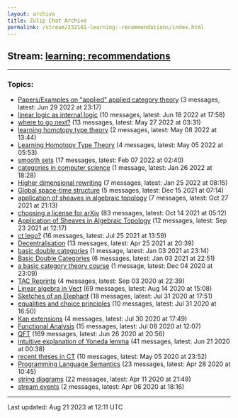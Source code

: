 ```yaml
---
layout: archive
title: Zulip Chat Archive
permalink: /stream/232161-learning:-recommendations/index.html
---
```


## Stream: [learning: recommendations](https://mattecapu.github.io/ct-zulip-archive/stream/232161-learning:-recommendations/index.html)
---

### Topics:

* [Papers/Examples on "applied" applied category theory](topic/topic_Papers.2FExamples.20on.20.22applied.22.20applied.20category.20theory.html) (3 messages, latest: Jun 29 2022 at 23:17)
* [linear logic as internal logic](topic/topic_linear.20logic.20as.20internal.20logic.html) (10 messages, latest: Jun 18 2022 at 17:58)
* [where to go next?](topic/topic_where.20to.20go.20next.3F.html) (13 messages, latest: May 27 2022 at 03:31)
* [learning homotopy type theory](topic/topic_learning.20homotopy.20type.20theory.html) (2 messages, latest: May 08 2022 at 13:44)
* [Learning Homotopy Type Theory](topic/topic_Learning.20Homotopy.20Type.20Theory.html) (4 messages, latest: May 05 2022 at 05:53)
* [smooth sets](topic/topic_smooth.20sets.html) (17 messages, latest: Feb 07 2022 at 02:40)
* [categories in computer science](topic/topic_categories.20in.20computer.20science.html) (1 message, latest: Jan 26 2022 at 18:28)
* [Higher dimensional rewriting](topic/topic_Higher.20dimensional.20rewriting.html) (7 messages, latest: Jan 25 2022 at 08:15)
* [Global space-time structure](topic/topic_Global.20space-time.20structure.html) (5 messages, latest: Dec 15 2021 at 07:14)
* [application of sheaves in algebraic topology](topic/topic_application.20of.20sheaves.20in.20algebraic.20topology.html) (7 messages, latest: Oct 27 2021 at 21:13)
* [choosing a license for arXiv](topic/topic_choosing.20a.20license.20for.20arXiv.html) (83 messages, latest: Oct 14 2021 at 05:12)
* [Application of Sheaves in Algebraic Topology](topic/topic_Application.20of.20Sheaves.20in.20Algebraic.20Topology.html) (12 messages, latest: Sep 23 2021 at 12:17)
* [ct lego?](topic/topic_ct.20lego.3F.html) (16 messages, latest: Jul 25 2021 at 13:59)
* [Decentralisation](topic/topic_Decentralisation.html) (13 messages, latest: Apr 25 2021 at 20:39)
* [basic double categories](topic/topic_basic.20double.20categories.html) (1 message, latest: Jan 03 2021 at 23:14)
* [Basic Double Categories](topic/topic_Basic.20Double.20Categories.html) (6 messages, latest: Jan 03 2021 at 22:51)
* [a basic category theory course](topic/topic_a.20basic.20category.20theory.20course.html) (1 message, latest: Dec 04 2020 at 23:09)
* [TAC Reprints](topic/topic_TAC.20Reprints.html) (4 messages, latest: Sep 03 2020 at 22:39)
* [Linear algebra in Vect](topic/topic_Linear.20algebra.20in.20Vect.html) (69 messages, latest: Aug 14 2020 at 15:08)
* [Sketches of an Elephant](topic/topic_Sketches.20of.20an.20Elephant.html) (18 messages, latest: Jul 31 2020 at 17:51)
* [equalities and choice principles](topic/topic_equalities.20and.20choice.20principles.html) (10 messages, latest: Jul 31 2020 at 16:50)
* [Kan extensions](topic/topic_Kan.20extensions.html) (4 messages, latest: Jul 30 2020 at 17:49)
* [Functional Analysis](topic/topic_Functional.20Analysis.html) (15 messages, latest: Jul 08 2020 at 12:07)
* [QFT](topic/topic_QFT.html) (169 messages, latest: Jun 26 2020 at 20:56)
* [intuitive explanation of Yoneda lemma](topic/topic_intuitive.20explanation.20of.20Yoneda.20lemma.html) (41 messages, latest: Jun 21 2020 at 00:38)
* [recent theses in CT](topic/topic_recent.20theses.20in.20CT.html) (10 messages, latest: May 05 2020 at 23:52)
* [Programming Language Semantics](topic/topic_Programming.20Language.20Semantics.html) (23 messages, latest: Apr 28 2020 at 10:45)
* [string diagrams](topic/topic_string.20diagrams.html) (22 messages, latest: Apr 11 2020 at 21:49)
* [stream events](topic/topic_stream.20events.html) (2 messages, latest: Apr 06 2020 at 18:16)

<hr><p>Last updated: Aug 21 2023 at 12:11 UTC</p>